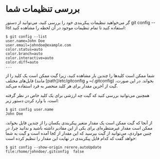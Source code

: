 # بررسی تنظیمات شما
گر می‌خواهید تنظیمات پیکربندی خود را بررسی کنید، می‌توانید از دستور git config --list استفاده کنید تا تمام تنظیمات موجود در آن لحظه را مشاهده کنید:
```
$ git config --list
user.name=John Doe
user.email=johndoe@example.com
color.status=auto
color.branch=auto
color.interactive=auto
color.diff=auto
...
```
شما ممکن است کلیدها را چندین بار مشاهده کنید، زیرا گیت ممکن است یک کلید را از فایل‌های مختلف (مانند [path]/etc/gitconfig و ~/.gitconfig) بخواند. در این صورت، گیت از آخرین مقدار برای هر کلید منحصر به فرد استفاده می‌کند.

همچنین می‌توانید بررسی کنید که گیت چه ارزشی برای یک کلید خاص در نظر گرفته است، با وارد کردن دستور زیر:
```
$ git config user.name
John Doe
```
از آنجا که گیت ممکن است یک مقدار متغیر پیکربندی یکسان را از چندین فایل بخواند، ممکن است مقدار غیرمنتظره‌ای برای یکی از این مقادیر داشته باشید و ندانید چرا. در چنین مواردی، می‌توانید از گیت بپرسید که این مقدار از کجا آمده است و گیت به شما خواهد گفت که کدام فایل پیکربندی در نهایت این مقدار را تنظیم کرده است:
```
$ git config --show-origin rerere.autoUpdate
file:/home/johndoe/.gitconfig  false
```